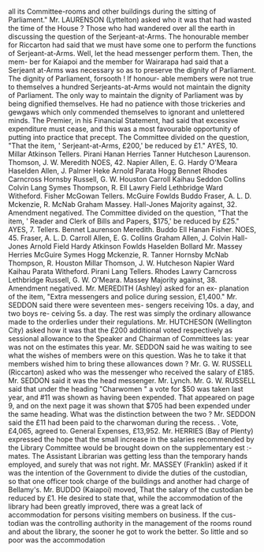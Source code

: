 all its Committee-rooms and other buildings during the sitting of Parliament." Mr. LAURENSON (Lyttelton) asked who it was that had wasted the time of the House ? Those who had wandered over all the earth in discussing the question of the Serjeant-at-Arms. The honourable member for Riccarton had said that we must have some one to perform the functions of Serjeant-at-Arms. Well, let the head messenger perform them. Then, the mem- ber for Kaiapoi and the member for Wairarapa had said that a Serjeant at-Arms was necessary so as to preserve the dignity of Parliament. The dignity of Parliament, forsooth ! If honour- able members were not true to themselves a hundred Serjeants-at-Arms would not maintain the dignity of Parliament. The only way to maintain the dignity of Parliament was by being dignified themselves. He had no patience with those trickeries and gewgaws which only commended themselves to ignorant and unlettered minds. The Premier, in his Financial Statement, had said that excessive expenditure must cease, and this was a most favourable opportunity of putting into practice that precept. The Committee divided on the question, "That the item, ' Serjeant-at-Arms, £200,' be reduced by £1." AYES, 10. Millar Atkinson Tellers. Pirani Hanan Herries Tanner Hutcheson Laurenson. Thomson, J. W. Meredith NOES, 42. Napier Allen, E. G. Hardy O'Meara Haselden Allen, J. Palmer Heke Arnold Parata Hogg Bennet Rhodes Carncross Hornsby Russell, G. W. Houston Carroll Kaihau Seddon Collins Colvin Lang Symes Thompson, R. Ell Lawry Field Lethbridge Ward Witheford. Fisher McGowan Tellers. McGuire Fowlds Buddo Fraser, A. L. D. Mckenzie, R. McNab Graham Massey. Hall-Jones Majority against, 32. Amendment negatived. The Committee divided on the question, "That the item, ' Reader and Clerk of Bills and Papers, $175,' be reduced by £25." AYES, 7. Tellers. Bennet Laurenson Meredith. Buddo Ell Hanan Fisher. NOES, 45. Fraser, A. L. D. Carroll Allen, E. G. Collins Graham Allen, J. Colvin Hall-Jones Arnold Field Hardy Atkinson Fowlds Haselden Bollard Mr. Massey Herries McGuire Symes Hogg Mckenzie, R. Tanner Hornsby McNab Thompson, R. Houston Millar Thomson, J. W. Hutcheson Napier Ward Kaihau Parata Witheford. Pirani Lang Tellers. Rhodes Lawry Carncross Lethbridge Russell, G. W. O'Meara. Massey Majority against, 38. Amendment negatived. Mr. MEREDITH (Ashley) asked for an ex- planation of the item, "Extra messengers and police during session, £1,400." Mr. SEDDON said there were seventeen mes- sengers receiving 10s. a day, and two boys re- ceiving 5s. a day. The rest was simply the ordinary allowance made to the orderlies under their regulations. Mr. HUTCHESON (Wellington City) asked how it was that the £200 additional voted respectively as sessional allowance to the Speaker and Chairman of Committees las: year was not on the estimates this year. Mr. SEDDON said he was waiting to see what the wishes of members were on this question. Was he to take it that members wished him to bring these allowances down ? Mr. G. W. RUSSELL (Riccarton) asked who was the messenger who received the salary of £185. Mr. SEDDON said it was the head messenger. Mr. Lynch. Mr. G. W. RUSSELL said that under the heading "Charwomen " a vote for $50 was taken last year, and #11 was shown as having been expended. That appeared on page 9, and on the next page it was shown that $705 had been expended under the same heading. What was the distinction between the two ? Mr. SEDDON said the £11 had been paid to the charwoman during the recess. . Vote, £4,065, agreed to. General Expenses, £13,952. Mr. HERRIES (Bay of Plenty) expressed the hope that the small increase in the salaries recommended by the Library Committee would be brought down on the supplementary est :- mates. The Assistant Librarian was getting less than the temporary hands employed, and surely that was not right. Mr. MASSEY (Franklin) asked if it was the intention of the Government to divide the duties of the custodian, so that one officer took charge of the buildings and another had charge of Bellamy's. Mr. BUDDO (Kaiapoi) moved, That the salary of the custodian be reduced by £1. He desired to state that, while the accommodation of the library had been greatly improved, there was a great lack of accommodation for persons visiting members on business. If the cus- todian was the controlling authority in the management of the rooms round and about the library, the sooner he got to work the better. So little and so poor was the accommodation 